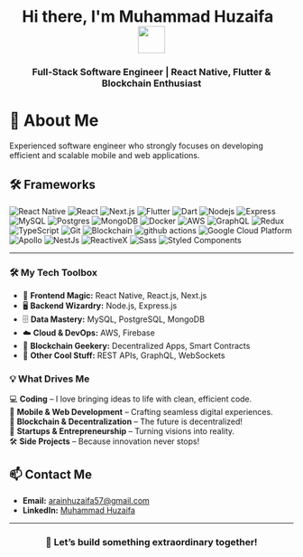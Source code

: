<h1 align="center">Hi there, I'm Muhammad Huzaifa &nbsp;<a href="https://huzaifa.com"><img src="https://github.com/KenanGain/KenanGain/blob/main/icons/wave.gif" width="48"></a></h1>

<h3 align="center">Full-Stack Software Engineer | React Native, Flutter & Blockchain Enthusiast</h3>

# 🚀 About Me
Experienced software engineer who strongly focuses on developing efficient and scalable mobile and web applications.

## 🛠 Frameworks
<p>
  <img alt="React Native" src="https://img.shields.io/badge/-React_Native-45b8d8?style=flat-square&logo=react&logoColor=white" />
  <img alt="React" src="https://img.shields.io/badge/-React-45b8d8?style=flat-square&logo=react&logoColor=white" />
  <img alt="Next.js" src="https://img.shields.io/badge/-Next.js-000000?style=flat-square&logo=next.js&logoColor=white" />
  <img alt="Flutter" src="https://img.shields.io/badge/-Flutter-02569B?style=flat-square&logo=flutter&logoColor=white" />
  <img alt="Dart" src="https://img.shields.io/badge/-Dart-0175C2?style=flat-square&logo=dart&logoColor=white" />
  <img alt="Nodejs" src="https://img.shields.io/badge/-Nodejs-43853d?style=flat-square&logo=Node.js&logoColor=white" />
  <img alt="Express" src="https://img.shields.io/badge/-Express.js-000000?style=flat-square&logo=express&logoColor=white" />
  <img alt="MySQL" src="https://img.shields.io/badge/-MySQL-4479A1?style=flat-square&logo=mysql&logoColor=white" />
  <img alt="Postgres" src="https://img.shields.io/badge/-Postgres-336791?style=flat-square&logo=postgresql&logoColor=white" />
  <img alt="MongoDB" src="https://img.shields.io/badge/-MongoDB-13aa52?style=flat-square&logo=mongodb&logoColor=white" />
  <img alt="Docker" src="https://img.shields.io/badge/-Docker-46a2f1?style=flat-square&logo=docker&logoColor=white" />
  <img alt="AWS" src="https://img.shields.io/badge/-AWS-232F3E?style=flat-square&logo=amazonaws&logoColor=white" />
  <img alt="GraphQL" src="https://img.shields.io/badge/-GraphQL-E10098?style=flat-square&logo=graphql&logoColor=white" />
  <img alt="Redux" src="https://img.shields.io/badge/-Redux-764ABC?style=flat-square&logo=redux&logoColor=white" />
  <img alt="TypeScript" src="https://img.shields.io/badge/-TypeScript-007ACC?style=flat-square&logo=typescript&logoColor=white" />
  <img alt="Git" src="https://img.shields.io/badge/-Git-F05032?style=flat-square&logo=git&logoColor=white" />
  <img alt="Blockchain" src="https://img.shields.io/badge/-Blockchain-008C87?style=flat-square&logo=ethereum&logoColor=white" />
  <img alt="github actions" src="https://img.shields.io/badge/-Github_Actions-2088FF?style=flat-square&logo=github-actions&logoColor=white" />
  <img alt="Google Cloud Platform" src="https://img.shields.io/badge/-Google_Cloud_Platform-1a73e8?style=flat-square&logo=google-cloud&logoColor=white" />
  <img alt="Apollo" src="https://img.shields.io/badge/-Apollo%20GraphQL-311C87?style=flat-square&logo=apollo-graphql&logoColor=white" />
  <img alt="NestJs" src="https://img.shields.io/badge/-NestJs-ea2845?style=flat-square&logo=nestjs&logoColor=white" />
  <img alt="ReactiveX" src="https://img.shields.io/badge/-RxJs-B7178C?style=flat-square&logo=reactivex&logoColor=white" />
  <img alt="Sass" src="https://img.shields.io/badge/-Sass-CC6699?style=flat-square&logo=sass&logoColor=white" />
  <img alt="Styled Components" src="https://img.shields.io/badge/-Styled_Components-db7092?style=flat-square&logo=styled-components&logoColor=white" />
</p>

---
### 🛠️ My Tech Toolbox  
- 🎨 **Frontend Magic:** React Native, React.js, Next.js  
- 🖥️ **Backend Wizardry:** Node.js, Express.js  
- 🗄️ **Data Mastery:** MySQL, PostgreSQL, MongoDB  
- ☁️ **Cloud & DevOps:** AWS, Firebase  
- 🔗 **Blockchain Geekery:** Decentralized Apps, Smart Contracts  
- 🔌 **Other Cool Stuff:** REST APIs, GraphQL, WebSockets  

### 💡 What Drives Me  
💻 **Coding** – I love bringing ideas to life with clean, efficient code.  
📱 **Mobile & Web Development** – Crafting seamless digital experiences.  
🔗 **Blockchain & Decentralization** – The future is decentralized!  
🚀 **Startups & Entrepreneurship** – Turning visions into reality.  
🛠️ **Side Projects** – Because innovation never stops!  

## 📫 Contact Me
- **Email:** [arainhuzaifa57@gmail.com](mailto:arainhuzaifa57@gmail.com)
- **LinkedIn:** [Muhammad Huzaifa](https://www.linkedin.com/in/arainhuzaifa57/)

---

<h3 align="center">💬 Let’s build something extraordinary together!</h3>
